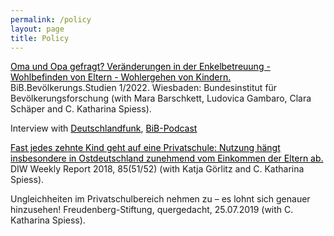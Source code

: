 ```yaml
---
permalink: /policy
layout: page
title: Policy
---
```


<a href="https://www.bib.bund.de/Publikation/2022/pdf/Oma-und-Opa-gefragt-Veraenderungen-in-der-Enkelbetreuung-Wohlbefinden-von-Eltern-Wohlergehen-von-Kindern.pdf?__blob=publicationFile&v=6" style="color:black; text-decoration: underline;">Oma und Opa gefragt? Veränderungen in der Enkelbetreuung - Wohlbefinden von Eltern - Wohlergehen von Kindern.</a> BiB.Bevölkerungs.Studien 1/2022. Wiesbaden: Bundesinstitut für Bevölkerungsforschung (with Mara Barschkett, Ludovica Gambaro, Clara Schäper and C. Katharina Spiess). 
  
  Interview with <a href="https://www.deutschlandfunk.de/in-zeiten-von-kita-betreuung-ganztagsschule-welche-rolle-spielen-grosseltern-dlf-c38a6d25-100.html" style="color:black; text-decoration: underline;">Deutschlandfunk</a>, <a href="https://podcasts.google.com/feed/aHR0cHM6Ly93d3cuYmliLmJ1bmQuZGUvREUvU2VydmljZS9SU1MvUG9kY2FzdC54bWw/episode/aHR0cHM6Ly9tdWx0aW1lZGlhLmdzYi5idW5kLmRlL0JJQi9wb2RjYXN0cy8yMDIyMDgxNi1TcGllc3MtWmllZ2UtR3Jvc3NlbHRlcm5fbWl4ZG93bi5tcDM" style="color:black; text-decoration: underline;">BiB-Podcast</a> 


<a href= "https://www.diw.de/de/diw_01.c.610585.de/publikationen/wochenberichte/2018_51_1/fast_jedes_zehnte_kind_geht_auf_eine_privatschule_____nutzun___dere_in_ostdeutschland_zunehmend_vom_einkommen_der_eltern_ab.html" style="color:black; text-decoration: underline;">Fast jedes zehnte Kind geht auf eine Privatschule: Nutzung hängt insbesondere in Ostdeutschland zunehmend vom Einkommen der Eltern ab.</a>
 DIW Weekly Report 2018, 85(51/52) (with Katja Görlitz and C. Katharina Spiess).

Ungleichheiten im Privatschulbereich nehmen zu – es lohnt sich genauer hinzusehen! Freudenberg-Stiftung, quergedacht, 25.07.2019 (with C. Katharina Spiess).
